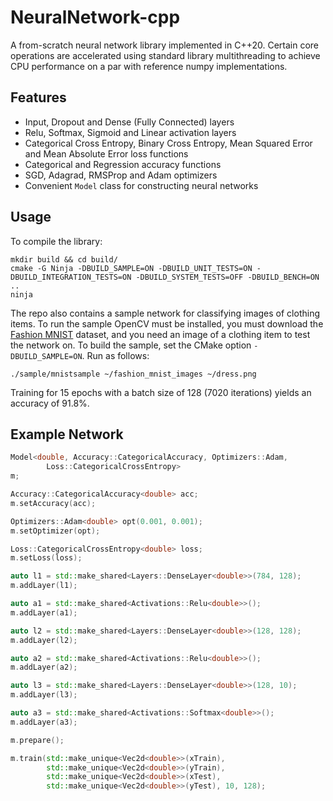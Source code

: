 # NeuralNetwork-cpp

A from-scratch neural network library implemented in C++20. Certain core operations are accelerated using standard library multithreading to achieve CPU performance on a par with reference numpy implementations.

## Features

- Input, Dropout and Dense (Fully Connected) layers
- Relu, Softmax, Sigmoid and Linear activation layers
- Categorical Cross Entropy, Binary Cross Entropy, Mean Squared Error and Mean Absolute Error loss functions
- Categorical and Regression accuracy functions
- SGD, Adagrad, RMSProp and Adam optimizers
- Convenient `Model` class for constructing neural networks

## Usage

To compile the library:

```shell
mkdir build && cd build/
cmake -G Ninja -DBUILD_SAMPLE=ON -DBUILD_UNIT_TESTS=ON -DBUILD_INTEGRATION_TESTS=ON -DBUILD_SYSTEM_TESTS=OFF -DBUILD_BENCH=ON ..
ninja
```

The repo also contains a sample network for classifying images of clothing items. To run the sample OpenCV must be installed, you must download the [Fashion MNIST](https://www.kaggle.com/datasets/samihatna/fashion-mnist) dataset, and you need an image of a clothing item to test the network on. To build the sample, set the CMake option `-DBUILD_SAMPLE=ON`. Run as follows:

```shell
./sample/mnistsample ~/fashion_mnist_images ~/dress.png
```

Training for 15 epochs with a batch size of 128 (7020 iterations) yields an accuracy of 91.8%.

## Example Network

```cpp
Model<double, Accuracy::CategoricalAccuracy, Optimizers::Adam,
        Loss::CategoricalCrossEntropy>
m;

Accuracy::CategoricalAccuracy<double> acc;
m.setAccuracy(acc);

Optimizers::Adam<double> opt(0.001, 0.001);
m.setOptimizer(opt);

Loss::CategoricalCrossEntropy<double> loss;
m.setLoss(loss);

auto l1 = std::make_shared<Layers::DenseLayer<double>>(784, 128);
m.addLayer(l1);

auto a1 = std::make_shared<Activations::Relu<double>>();
m.addLayer(a1);

auto l2 = std::make_shared<Layers::DenseLayer<double>>(128, 128);
m.addLayer(l2);

auto a2 = std::make_shared<Activations::Relu<double>>();
m.addLayer(a2);

auto l3 = std::make_shared<Layers::DenseLayer<double>>(128, 10);
m.addLayer(l3);

auto a3 = std::make_shared<Activations::Softmax<double>>();
m.addLayer(a3);

m.prepare();

m.train(std::make_unique<Vec2d<double>>(xTrain),
        std::make_unique<Vec2d<double>>(yTrain),
        std::make_unique<Vec2d<double>>(xTest),
        std::make_unique<Vec2d<double>>(yTest), 10, 128);
```

